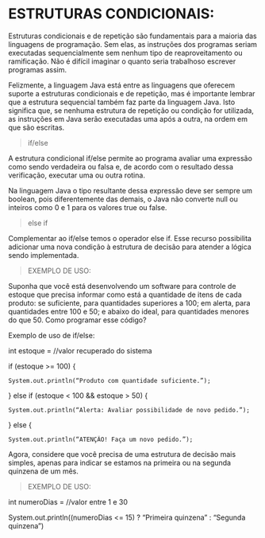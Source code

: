 # ESTRUTURAS CONDICIONAIS:

Estruturas condicionais e de repetição são fundamentais para a maioria das linguagens de programação. 
Sem elas, as instruções dos programas seriam executadas sequencialmente sem nenhum tipo de reaproveitamento ou ramificação.
Não é difícil imaginar o quanto seria trabalhoso escrever programas assim.

Felizmente, a linguagem Java está entre as linguagens que oferecem suporte a estruturas condicionais e de repetição, mas é importante lembrar que a estrutura sequencial 
também faz parte da linguagem Java.
Isto significa que, se nenhuma estrutura de repetição ou condição for utilizada, as instruções em Java serão executadas uma após a outra, na ordem em que são escritas.


> if/else


A estrutura condicional if/else permite ao programa avaliar uma expressão como sendo verdadeira ou falsa e, de acordo com o resultado dessa verificação, executar uma ou outra rotina.

Na linguagem Java o tipo resultante dessa expressão deve ser sempre um boolean, pois diferentemente das demais, o Java não converte null ou inteiros como 0 e 1 para os valores 
true ou false.


> else if 

Complementar ao if/else temos o operador else if. Esse recurso possibilita adicionar uma nova condição à estrutura de decisão para atender a lógica sendo implementada.



> EXEMPLO DE USO:

Suponha que você está desenvolvendo um software para controle de estoque que precisa informar como está a quantidade de itens de cada produto: se suficiente, para quantidades superiores a 100; em alerta, para quantidades entre 100 e 50; e abaixo do ideal, para quantidades menores do que 50. Como programar esse código?

Exemplo de uso de if/else:

int estoque = //valor recuperado do sistema

if (estoque >= 100) {

	System.out.println(“Produto com quantidade suficiente.”);
  
} else if (estoque < 100 && estoque > 50) {

	System.out.println(“Alerta: Avaliar possibilidade de novo pedido.”);
} else {

	System.out.println(“ATENÇÃO! Faça um novo pedido.”);
  
  
  Agora, considere que você precisa de uma estrutura de decisão mais simples, apenas para indicar se estamos na primeira ou na segunda quinzena de um mês.

> EXEMPLO DE USO:

int numeroDias = //valor entre 1 e 30

System.out.println((numeroDias <= 15) ? “Primeira quinzena” : “Segunda quinzena”)
